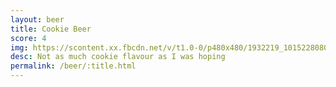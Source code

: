 ```yaml
---
layout: beer
title: Cookie Beer
score: 4
img: https://scontent.xx.fbcdn.net/v/t1.0-0/p480x480/1932219_10152280800273745_138064221_n.jpg?oh=15e50401d638fd30c5b69accbdde9c90&oe=591573A5
desc: Not as much cookie flavour as I was hoping
permalink: /beer/:title.html
---
```


